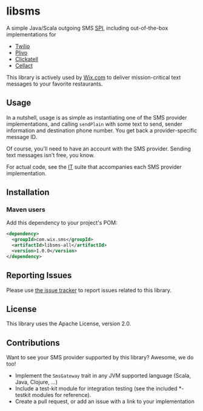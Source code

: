 # libsms
A simple Java/Scala outgoing SMS [SPI](https://en.wikipedia.org/wiki/Service_provider_interface), including out-of-the-box implementations for
* [Twilio](https://www.twilio.com/)
* [Plivo](https://www.plivo.com/)
* [Clickatell](https://www.clickatell.com/)
* [Cellact](http://www.cellact.co.il/)

This library is actively used by [Wix.com](http://www.wix.com/) to deliver mission-critical text messages to your favorite restaurants.

## Usage
In a nutshell, usage is as simple as instantiating one of the SMS provider implementations, and calling `sendPlain` with some text to send, sender information and destination phone number. You get back a provider-specific message ID.

Of course, you'll need to have an account with the SMS provider. Sending text messages isn't free, you know.

For actual code, see the [IT](https://en.wikipedia.org/wiki/Integration_testing) suite that accompanies each SMS provider implementation.

## Installation
### Maven users

Add this dependency to your project's POM:

```xml
<dependency>
  <groupId>com.wix.sms</groupId>
  <artifactId>libsms-all</artifactId>
  <version>1.0.0</version>
</dependency>
```

## Reporting Issues

Please use [the issue tracker](https://github.com/wix/libsms/issues) to report issues related to this library.

## License
This library uses the Apache License, version 2.0.

## Contributions
Want to see your SMS provider supported by this library? Awesome, we do too!
* Implement the `SmsGateway` trait in any JVM supported language (Scala, Java, Clojure, ...)
* Include a test-kit module for integration testing (see the included *-testkit modules for reference).
* Create a pull request, or add an issue with a link to your implementation

